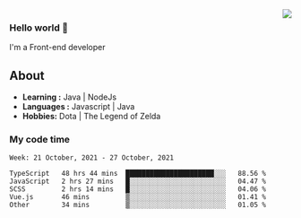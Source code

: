 <img align='right' src="https://github-readme-stats.vercel.app/api?username=jumodada&show_icons=true&theme=vue">

### Hello world 👋

I'm a Front-end developer 
    
## About
-  **Learning :** Java | NodeJs
-  **Languages :** Javascript | Java
-  **Hobbies:** Dota | The Legend of Zelda

### My code time

<!--START_SECTION:waka-->
```text
Week: 21 October, 2021 - 27 October, 2021

TypeScript   48 hrs 44 mins  ██████████████████████░░░   88.56 % 
JavaScript   2 hrs 27 mins   █░░░░░░░░░░░░░░░░░░░░░░░░   04.47 % 
SCSS         2 hrs 14 mins   █░░░░░░░░░░░░░░░░░░░░░░░░   04.06 % 
Vue.js       46 mins         ▒░░░░░░░░░░░░░░░░░░░░░░░░   01.41 % 
Other        34 mins         ▒░░░░░░░░░░░░░░░░░░░░░░░░   01.05 % 
```
<!--END_SECTION:waka-->
